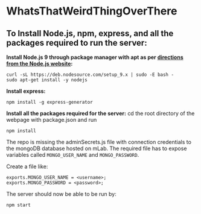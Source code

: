 # WhatsThatWeirdThingOverThere

## To Install Node.js, npm, express, and all the packages required to run the server:

__Install Node.js 9 through package manager with apt as per [directions from the Node.js website](https://nodejs.org/en/download/package-manager/):__
```
curl -sL https://deb.nodesource.com/setup_9.x | sudo -E bash -
sudo apt-get install -y nodejs
```

__Install express:__ 
```
npm install -g express-generator
```

__Install all the packages required for the server:__
cd the root directory of the webpage with package.json and run
```
npm install
```

The repo is missing the adminSecrets.js file with connection credentials to the mongoDB database hosted on mLab. The required file has to expose variables called `MONGO_USER_NAME` and `MONGO_PASSWORD`. 

Create a file like:
```
exports.MONGO_USER_NAME = <username>;
exports.MONGO_PASSWORD = <password>;
```

The server should now be able to be run by:
```
npm start
```
